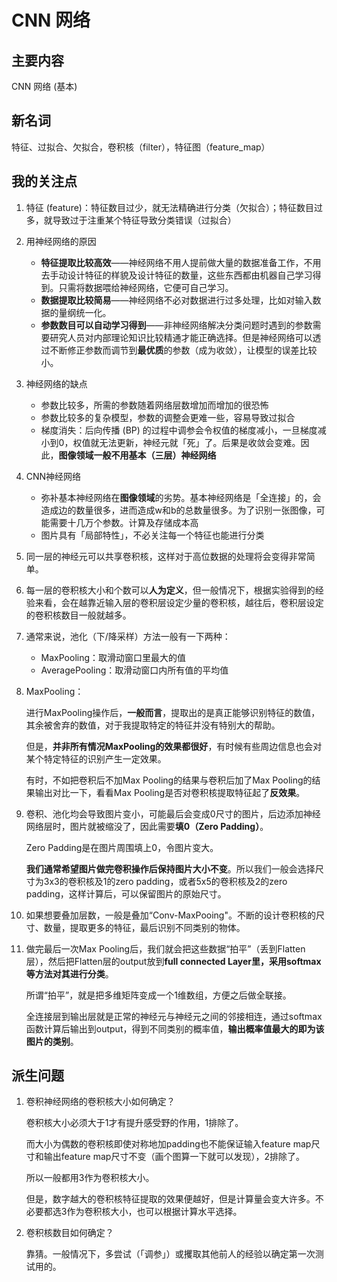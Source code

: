 # CNN 网络

## 主要内容

CNN 网络 (基本)

## 新名词

特征、过拟合、欠拟合，卷积核（filter），特征图（feature_map）

## 我的关注点

1. 特征 (feature)：特征数目过少，就无法精确进行分类（欠拟合）；特征数目过多，就导致过于注重某个特征导致分类错误（过拟合）

2. 用神经网络的原因

   - **特征提取比较高效**——神经网络不用人提前做大量的数据准备工作，不用去手动设计特征的样貌及设计特征的数量，这些东西都由机器自己学习得到。只需将数据喂给神经网络，它便可自己学习。
   - **数据提取比较简易**——神经网络不必对数据进行过多处理，比如对输入数据的量纲统一化。
   - **参数数目可以自动学习得到**——非神经网络解决分类问题时遇到的参数需要研究人员对内部理论知识比较精通才能正确选择。但是神经网络可以透过不断修正参数而调节到**最优质**的参数（成为收敛），让模型的误差比较小。

3. 神经网络的缺点

   - 参数比较多，所需的参数随着网络层数增加而增加的很恐怖
   - 参数比较多的复杂模型，参数的调整会更难一些，容易导致过拟合
   - 梯度消失：后向传播 (BP) 的过程中调参会令权值的梯度减小，一旦梯度减小到0，权值就无法更新，神经元就「死」了。后果是收敛会变难。因此，**图像领域一般不用基本（三层）神经网络**

4. CNN神经网络

   - 弥补基本神经网络在**图像领域**的劣势。基本神经网络是「全连接」的，会造成边的数量很多，进而造成w和b的总数量很多。为了识别一张图像，可能需要十几万个参数。计算及存储成本高
   - 图片具有「局部特性」，不必关注每一个特征也能进行分类

5. 同一层的神经元可以共享卷积核，这样对于高位数据的处理将会变得非常简单。

6. 每一层的卷积核大小和个数可以**人为定义**，但一般情况下，根据实验得到的经验来看，会在越靠近输入层的卷积层设定少量的卷积核，越往后，卷积层设定的卷积核数目一般就越多。

7. 通常来说，池化（下/降采样）方法一般有一下两种：

   - MaxPooling：取滑动窗口里最大的值
   - AveragePooling：取滑动窗口内所有值的平均值

8. MaxPooling：

   进行MaxPooling操作后，**一般而言**，提取出的是真正能够识别特征的数值，其余被舍弃的数值，对于我提取特定的特征并没有特别大的帮助。

   但是，**并非所有情况MaxPooling的效果都很好**，有时候有些周边信息也会对某个特定特征的识别产生一定效果。

   有时，不如把卷积后不加Max Pooling的结果与卷积后加了Max Pooling的结果输出对比一下，看看Max Pooling是否对卷积核提取特征起了**反效果**。

9. 卷积、池化均会导致图片变小，可能最后会变成0尺寸的图片，后边添加神经网络层时，图片就被缩没了，因此需要**填0（Zero Padding）**。

   Zero Padding是在图片周围填上0，令图片变大。

   **我们通常希望图片做完卷积操作后保持图片大小不变**。所以我们一般会选择尺寸为3x3的卷积核及1的zero padding，或者5x5的卷积核及2的zero padding，这样计算后，可以保留图片的原始尺寸。

10. 如果想要叠加层数，一般是叠加“Conv-MaxPooing"。不断的设计卷积核的尺寸、数量，提取更多的特征，最后识别不同类别的物体。

11. 做完最后一次Max Pooling后，我们就会把这些数据“拍平”（丢到Flatten层），然后把Flatten层的output放到**full connected Layer里，采用softmax等方法对其进行分类**。

    所谓“拍平”，就是把多维矩阵变成一个1维数组，方便之后做全联接。

    全连接层到输出层就是正常的神经元与神经元之间的邻接相连，通过softmax函数计算后输出到output，得到不同类别的概率值，**输出概率值最大的即为该图片的类别**。

## 派生问题

1. 卷积神经网络的卷积核大小如何确定？

   卷积核大小必须大于1才有提升感受野的作用，1排除了。

   而大小为偶数的卷积核即使对称地加padding也不能保证输入feature map尺寸和输出feature map尺寸不变（画个图算一下就可以发现），2排除了。

   所以一般都用3作为卷积核大小。

   但是，数字越大的卷积核特征提取的效果便越好，但是计算量会变大许多。不必要都选3作为卷积核大小，也可以根据计算水平选择。

2. 卷积核数目如何确定？

   靠猜。一般情况下，多尝试（「调参」）或攫取其他前人的经验以确定第一次测试用的。
